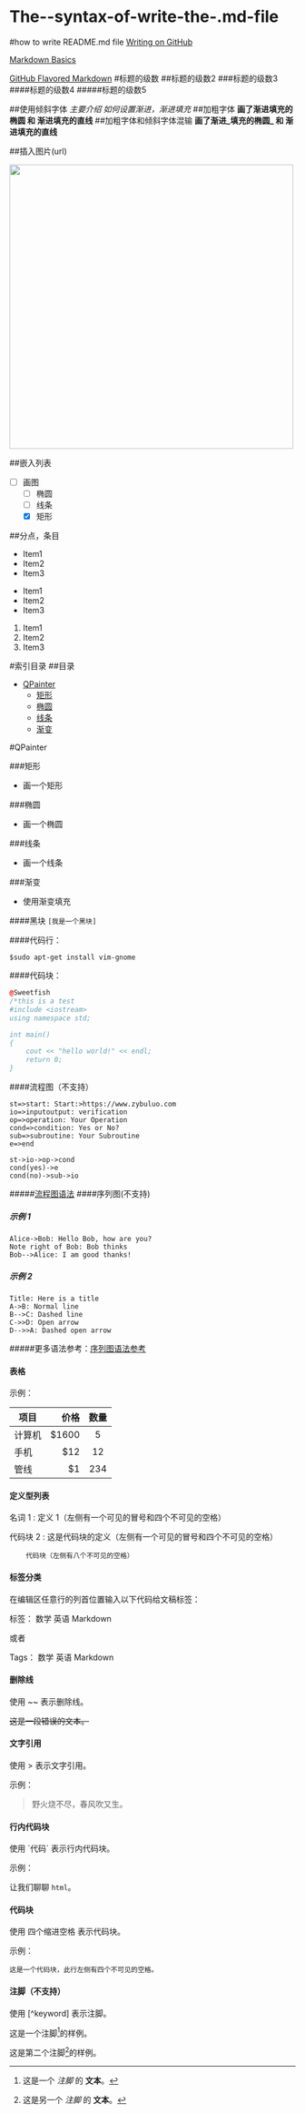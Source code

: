 The--syntax-of-write-the-.md-file
=================================

#how to write README.md file
[Writing on GitHub](https://help.github.com/articles/writing-on-github#task-lists)

[Markdown Basics](https://help.github.com/articles/markdown-basics)

[GitHub Flavored Markdown](https://help.github.com/articles/github-flavored-markdown)
#标题的级数
##标题的级数2
###标题的级数3
####标题的级数4
#####标题的级数5

##使用倾斜字体
*主要介绍 如何设置渐进，渐进填充*
##加粗字体
**画了渐进填充的椭圆 和 渐进填充的直线**
##加粗字体和倾斜字体混输
**画了渐进_填充的椭圆_ 和 渐进填充的直线**

##插入图片(url)

<img heigh="500px" width="500px" src ="http://ww4.sinaimg.cn/bmiddle/6c9594a0jw1egkqlcgb8bj218g18gwsw.jpg">

##嵌入列表
- [ ] 画图
  - [ ] 椭圆
  - [ ] 线条
  - [x] 矩形

##分点，条目
* Item1
* Item2
* Item3

- Item1
- Item2
- Item3

1. Item1
2. Item2
3. Item3

#索引目录
##目录

* [QPainter](#QPainter)
  * [矩形](#矩形)
  * [椭圆](#椭圆)
  * [线条](#线条)
  * [渐变](#渐变)


#QPainter

###矩形
* 画一个矩形

###椭圆
* 画一个椭圆

###线条
* 画一个线条

###渐变
* 使用渐变填充

####黑块
`[我是一个黑块]`

####代码行：
```
$sudo apt-get install vim-gnome
```

####代码块：
```C++
@Sweetfish
/*this is a test
#include <iostream>
using namespace std;

int main()
{
    cout << "hello world!" << endl;
    return 0;
}
```
####流程图（不支持）
```flow
st=>start: Start:>https://www.zybuluo.com
io=>inputoutput: verification
op=>operation: Your Operation
cond=>condition: Yes or No?
sub=>subroutine: Your Subroutine
e=>end

st->io->op->cond
cond(yes)->e
cond(no)->sub->io
```
#####[流程图语法](http://adrai.github.io/flowchart.js/)
####序列图(不支持)
##### 示例 1

```seq
Alice->Bob: Hello Bob, how are you?
Note right of Bob: Bob thinks
Bob-->Alice: I am good thanks!
```

##### 示例 2

```seq
Title: Here is a title
A->B: Normal line
B-->C: Dashed line
C->>D: Open arrow
D-->>A: Dashed open arrow
```

#####更多语法参考：[序列图语法参考](http://bramp.github.io/js-sequence-diagrams/)
#### 表格

示例：

| 项目        | 价格   |  数量  |
| --------   | -----:  | :----:  |
| 计算机     | $1600 |   5     |
| 手机        |   $12   |   12   |
| 管线        |    $1    |  234  |

#### 定义型列表

名词 1
:   定义 1（左侧有一个可见的冒号和四个不可见的空格）

代码块 2
:   这是代码块的定义（左侧有一个可见的冒号和四个不可见的空格）

        代码块（左侧有八个不可见的空格）

#### 标签分类

在编辑区任意行的列首位置输入以下代码给文稿标签：

标签： 数学 英语 Markdown

或者

Tags： 数学 英语 Markdown

#### 删除线

使用 ~~ 表示删除线。

~~这是一段错误的文本。~~

#### 文字引用

使用 > 表示文字引用。

示例：

> 野火烧不尽，春风吹又生。

#### 行内代码块

使用 \`代码` 表示行内代码块。

示例：

让我们聊聊 `html`。

#### 代码块

使用 四个缩进空格 表示代码块。

示例：

    这是一个代码块，此行左侧有四个不可见的空格。


#### 注脚（不支持）

使用 [^keyword] 表示注脚。

这是一个注脚[^footnote]的样例。

这是第二个注脚[^footnote2]的样例。



[^footnote]: 这是一个 *注脚* 的 **文本**。

[^footnote2]: 这是另一个 *注脚* 的 **文本**。
